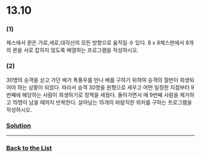 # 13.10

### (1)

체스에서 퀸은 가로,세로,대각선의 모든 방향으로 움직일 수 있다. 8 x 8체스판에서 8개의 퀸을 서로 잡히지 않도록 배열하는 프로그램을 작성하시오.

### (2)

30명의 승객을 싣고 가던 배가 폭풍우를 만나 배를 구하기 위하여 승객의 절반이 희생되어야 하는 상황이 되었다. 
따라서 승객 30명을 원형으로 세우고 어떤 일정한 지점부터 9번째에 해당하는 사람이 희생하기로 정책을 세웠다.
돌아가면서 매 9번째 사람을 제거하고 15명이 남을 때까지 반복한다. 살아남는 15개의 바람직한 위치를 구하는 프로그램을 작성하시오.

### [**Solution**](../Solutions/13.10.md)

___

### [**Back to the List**](../#list-of-problems)
